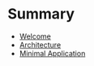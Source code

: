 # Summary

- [Welcome](./README.md)
- [Architecture](./architecture/README.md)
- [Minimal Application](./minimal-example/README.md)